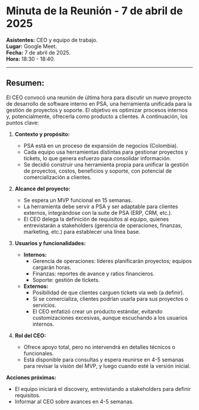 # Minuta de la Reunión - 7 de abril de 2025

**Asistentes:** CEO y equipo de trabajo.  
**Lugar:** Google Meet.  
**Fecha:** 7 de abril de 2025.  
**Hora:** 18:30 - 18:40.  

---

## Resumen:  
El CEO convocó una reunión de última hora para discutir un nuevo proyecto de desarrollo de software interno en PSA, una herramienta unificada para la gestión de proyectos y soporte. El objetivo es optimizar procesos internos y, potencialmente, ofrecerla como producto a clientes. A continuación, los puntos clave:

1. **Contexto y propósito:**  
   - PSA está en un proceso de expansión de negocios (Colombia).  
   - Cada equipo usa herramientas distintas para gestionar proyectos y tickets, lo que genera esfuerzo para consolidar información.  
   - Se decidió construir una herramienta propia para unificar la gestión de proyectos, costos, beneficios y soporte, con potencial de comercialización a clientes.

2. **Alcance del proyecto:**  
   - Se espera un MVP funcional en 15 semanas.  
   - La herramienta debe servir a PSA y ser adaptable para clientes externos, integrándose con la suite de PSA (ERP, CRM, etc.).  
   - El CEO delega la definición de requisitos al equipo, quienes entrevistarán a stakeholders (gerencia de operaciones, finanzas, marketing, etc.) para establecer una línea base.

3. **Usuarios y funcionalidades:**  
   - **Internos:**  
     - Gerencia de operaciones: líderes planificarán proyectos; equipos cargarán horas.  
     - Finanzas: reportes de avance y ratios financieros.  
     - Soporte: gestión de tickets.  
   - **Externos:** 
     - Posibilidad de que clientes carguen tickets vía web (a definir).  
     - Si se comercializa, clientes podrían usarla para sus proyectos o servicios.  
     - El CEO enfatizó crear un producto estándar, evitando customizaciones excesivas, aunque escuchando a los usuarios internos.

4. **Rol del CEO:**  
   - Ofrece apoyo total, pero no intervendrá en detalles técnicos o funcionales.  
   - Está disponible para consultas y espera reunirse en 4-5 semanas para revisar la visión del MVP, y luego cuando esté la versión inicial.

**Acciones próximas:**  
- El equipo iniciará el discovery, entrevistando a stakeholders para definir requisitos.  
- Informar al CEO sobre avances en 4-5 semanas.  